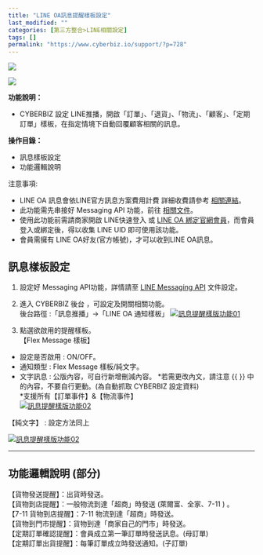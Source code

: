 ```yaml
---
title: "LINE OA訊息提醒樣板設定"
last_modified: ""
categories: [第三方整合>LINE相關設定]
tags: []
permalink: "https://www.cyberbiz.io/support/?p=728"
---
```


![](https://www.cyberbiz.io/support/wp-content/uploads/適用站別.png)

[![](https://www.cyberbiz.io/support/wp-content/uploads/台灣站.png)](https://www.cyberbiz.io/support/?page_id=2490)

**功能說明：**  

* CYBERBIZ 設定 LINE推播，開啟「訂單」、「退貨」、「物流」、「顧客」、「定期訂單」樣板，在指定情境下自動回覆顧客相關的訊息。 

**操作目錄：**

* 訊息樣板設定
* 功能邏輯說明 

注意事項:  

* LINE OA 訊息會依LINE官方訊息方案費用計費 詳細收費請參考 [相關連結](https://tw.linebiz.com/column/budget-auto-count/)。
* 此功能需先串接好 Messaging API 功能，前往 [相關文件](https://www.cyberbiz.io/support/?p=706)。
* 使用此功能前需請商家開啟 LINE快速登入 或 [LINE OA 綁定官網會員](https://www.cyberbiz.io/support/?p=32679)，而會員登入或綁定後，得以收集 LINE UID 即可使用該功能。
* 會員需擁有 LINE OA好友(官方帳號)，才可以收到LINE OA訊息。



## 訊息樣板設定

1. 設定好 Messaging API功能，詳情請至 [LINE Messaging API](https://www.cyberbiz.io/support/?p=706) 文件設定。


2. 進入 CYBERBIZ 後台 ，可設定及開關相關功能。   
後台路徑 :「訊息推播」→「LINE OA 通知樣板」 [![訊息提醒樣版功能01](https://www.cyberbiz.io/support/wp-content/uploads/LINE-OA-訊息提醒樣板功能01.png)](https://www.cyberbiz.io/support/wp-content/uploads/LINE-OA-訊息提醒樣板功能01.png)



3. 點選欲啟用的提醒樣板。   
【Flex Message 樣板】  

* 設定是否啟用 : ON/OFF。
* 通知類型 : Flex Message 樣板/純文字。 
* 文字訊息 : 公版內容，可自行新增刪減內容。
*若需更改內文，請注意 {{ }} 中的內容，不要自行更動。(為自動抓取 CYBERBIZ 設定資料)  
*支援所有【訂單事件】&【物流事件】  
[![訊息提醒樣版功能02](https://www.cyberbiz.io/support/wp-content/uploads/LINE-OA-訊息提醒樣板功能02.png)](https://www.cyberbiz.io/support/wp-content/uploads/LINE-OA-訊息提醒樣板功能02.png)  


【純文字】 : 設定方法同上

[![訊息提醒樣版功能02](https://www.cyberbiz.io/support/wp-content/uploads/LINE-OA-訊息提醒樣板功能03.png)](https://www.cyberbiz.io/support/wp-content/uploads/LINE-OA-訊息提醒樣板功能03.png)





* * *

## 功能邏輯說明 (部分)

【貨物發送提醒】：出貨時發送。  
【貨物到店提醒】：一般物流到達「超商」時發送 (萊爾富、全家、7-11 ) 。  
【7-11 貨物到店提醒】：7-11 物流到達「超商」時發送。  
【貨物到門市提醒】：貨物到達「商家自己的門市」時發送。  
【定期訂單確認提醒】：會員成立第一筆訂單時發送訊息。(母訂單)  
【定期訂單出貨提醒】：每筆訂單成立時發送通知。(子訂單)  


